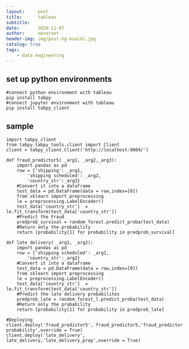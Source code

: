 ```yaml
---
layout:     post
title:      tableau
subtitle:   
date:       2020-11-07
author:     neverset
header-img: img/post-bg-kuaidi.jpg
catalog: true
tags:
    - data engineering
---
```


## set up python environments

    #connect python environment with tableau
    pip install tabpy
    #connect jupyter environment with tableau
    pip install tabpy_client

## sample

    import tabpy_client
    from tabpy.tabpy_tools.client import Client
    client = tabpy_client.Client('http://localhost:9004/')

    def fraud_predictor5( _arg1, _arg2,_arg3):
        import pandas as pd
        row = {'shipping': _arg1,
            'shipping scheduled': _arg2,
            'country_str':_arg3}
        #Convert it into a dataframe
        test_data = pd.DataFrame(data = row,index=[0])
        from sklearn import preprocessing
        le = preprocessing.LabelEncoder()
        test_data['country_str']  = le.fit_transform(test_data['country_str'])
        #Predict the Fraud
        predprob_survival = random_forest.predict_proba(test_data)
        #Return only the probability
        return [probability[1] for probability in predprob_survival]

    def late_delivery( _arg1, _arg2):
        import pandas as pd
        row = {'shipping scheduled': _arg1,
            'country_str':_arg2}
        #Convert it into a dataframe
        test_data = pd.DataFrame(data = row,index=[0])
        from sklearn import preprocessing
        le = preprocessing.LabelEncoder()
        test_data['country_str']  = le.fit_transform(test_data['country_str'])
        #Predict the late delivery probabilites
        predprob_late = random_forest_l.predict_proba(test_data)
        #Return only the probability
        return [probability[1] for probability in predprob_late]

    #Deploying
    client.deploy('fraud_predictor5', fraud_predictor5,'fraud_predictor probability',override = True)
    client.deploy('late_delivery', late_delivery,'late_delivery_prop',override = True)